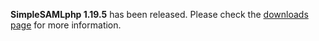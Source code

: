 **SimpleSAMLphp 1.19.5** has been released. Please check the [downloads page](/download) for more information.
